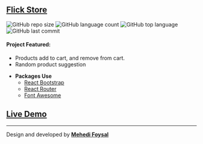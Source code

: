 ## [Flick Store](https://flick-store.netlify.app/)

![GitHub repo size](https://img.shields.io/github/repo-size/MF-React-Projects/Flick-Store?style=plastic)
![GitHub language count](https://img.shields.io/github/languages/count/MF-React-Projects/Flick-Store?style=plastic)
![GitHub top language](https://img.shields.io/github/languages/top/MF-React-Projects/Flick-Store?style=plastic)
![GitHub last commit](https://img.shields.io/github/last-commit/MF-React-Projects/Flick-Store?color=red&style=plastic)

#### Project Featured:

- Products add to cart, and remove from cart.
- Random product suggestion

* **Packages Use**
    * [React Bootstrap](https://react-bootstrap.github.io/)
    * [React Router](https://reactrouter.com/)
    * [Font Awesome](https://fontawesome.com/v5/docs/web/use-with/react)

## [Live Demo](https://flick-store.netlify.app/)

---
Design and developed by **[Mehedi Foysal](https://github.com/mehedifoysal)**
